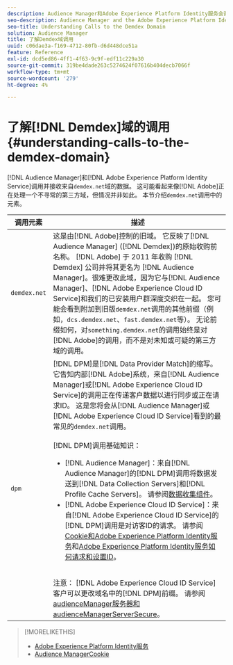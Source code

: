 ```yaml
---
description: Audience Manager和Adobe Experience Platform Identity服务会调用demdex.net域并从中接收数据。 这看起来像Adobe正在处理一个不寻常的第三方域，但事实并非如此。 本节介绍demdex.net调用中的元素。
seo-description: Audience Manager and the Adobe Experience Platform Identity Service make calls to and receive data from the demdex.net domain. This may seem like Adobe is working with an unusual third-party domain, but this is not the case. This section describes the elements in a demdex.net call.
seo-title: Understanding Calls to the Demdex Domain
solution: Audience Manager
title: 了解Demdex域调用
uuid: c06dae3a-f169-4712-80fb-d6d448dce51a
feature: Reference
exl-id: dcd5ed86-4ff1-4f63-9c9f-edf11c229a30
source-git-commit: 319be4dade263c5274624f07616b404decb7066f
workflow-type: tm+mt
source-wordcount: '279'
ht-degree: 4%

---
```


# 了解[!DNL Demdex]域的调用 {#understanding-calls-to-the-demdex-domain}

[!DNL Audience Manager]和[!DNL Adobe Experience Platform Identity Service]调用并接收来自`demdex.net`域的数据。 这可能看起来像[!DNL Adobe]正在处理一个不寻常的第三方域，但情况并非如此。 本节介绍`demdex.net`调用中的元素。

| 调用元素 | 描述 |
|---|---|
| `demdex.net` | 这是由[!DNL Adobe]控制的旧域。 它反映了[!DNL Audience Manager] ([!DNL Demdex])的原始收购前名称。 [!DNL Adobe] 于 2011 年收购 [!DNL Demdex] 公司并将其更名为 [!DNL Audience Manager]。很难更改此域，因为它与[!DNL Audience Manager]、[!DNL Adobe Experience Cloud ID Service]和我们的已安装用户群深度交织在一起。 您可能会看到附加到旧版`demdex.net`调用的其他前缀（例如，`dcs.demdex.net`、`fast.demdex.net`等）。 无论前缀如何，对`something.demdex.net`的调用始终是对[!DNL Adobe]的调用，而不是对未知或可疑的第三方域的调用。 |
| `dpm` | [!DNL DPM]是[!DNL Data Provider Match]的缩写。 它告知内部[!DNL Adobe]系统，来自[!DNL Audience Manager]或[!DNL Adobe Experience Cloud ID Service]的调用正在传递客户数据以进行同步或正在请求ID。 这是您将会从[!DNL Audience Manager]或[!DNL Adobe Experience Cloud ID Service]看到的最常见的`demdex.net`调用。 <br><br>[!DNL DPM]调用基础知识： <ul><li>[!DNL Audience Manager]：来自[!DNL Audience Manager]的[!DNL DPM]调用将数据发送到[!DNL Data Collection Servers]和[!DNL Profile Cache Servers]。 请参阅[数据收集组件](../reference/system-components/components-data-collection.md)。</li><li>[!DNL Adobe Experience Cloud ID Service]：来自[!DNL Adobe Experience Cloud ID Service]的[!DNL DPM]调用是对访客ID的请求。 请参阅[Cookie和Adobe Experience Platform Identity服务](https://experienceleague.adobe.com/docs/id-service/using/intro/cookies.html)和[Adobe Experience Platform Identity服务如何请求和设置ID](https://experienceleague.adobe.com/docs/id-service/using/intro/id-request.html)。</li></ul><br>注意： [!DNL Adobe Experience Cloud ID Service]客户可以更改域名中的[!DNL DPM]前缀。 请参阅[audienceManager服务器和audienceManagerServerSecure](https://experienceleague.adobe.com/docs/id-service/using/id-service-api/configurations/subdomain-config.html)。 |

>[!MORELIKETHIS]
>
>* [Adobe Experience Platform Identity服务](https://experienceleague.adobe.com/docs/id-service/using/home.html)
>* [Audience ManagerCookie](https://experienceleague.adobe.com/docs/core-services/interface/ec-cookies/cookies-am.html)
